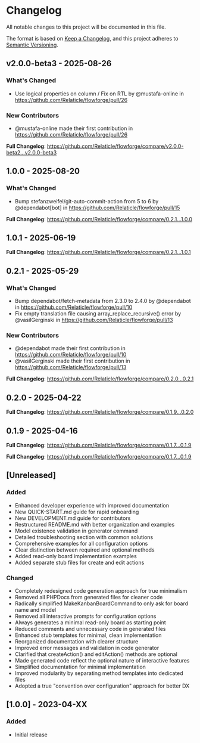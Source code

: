 # Changelog

All notable changes to this project will be documented in this file.

The format is based on [Keep a Changelog](https://keepachangelog.com/en/1.0.0/),
and this project adheres to [Semantic Versioning](https://semver.org/spec/v2.0.0.html).

## v2.0.0-beta3 - 2025-08-26

### What's Changed

* Use logical properties on column / Fix on RTL by @mustafa-online in https://github.com/Relaticle/flowforge/pull/26

### New Contributors

* @mustafa-online made their first contribution in https://github.com/Relaticle/flowforge/pull/26

**Full Changelog**: https://github.com/Relaticle/flowforge/compare/v2.0.0-beta2...v2.0.0-beta3

## 1.0.0 - 2025-08-20

### What's Changed

* Bump stefanzweifel/git-auto-commit-action from 5 to 6 by @dependabot[bot] in https://github.com/Relaticle/flowforge/pull/15

**Full Changelog**: https://github.com/Relaticle/flowforge/compare/0.2.1...1.0.0

## 1.0.1 - 2025-06-19

**Full Changelog**: https://github.com/Relaticle/flowforge/compare/0.2.1...1.0.1

## 0.2.1 - 2025-05-29

### What's Changed

* Bump dependabot/fetch-metadata from 2.3.0 to 2.4.0 by @dependabot in https://github.com/Relaticle/flowforge/pull/10
* Fix empty translation file causing array_replace_recursive() error by @vasilGerginski in https://github.com/Relaticle/flowforge/pull/13

### New Contributors

* @dependabot made their first contribution in https://github.com/Relaticle/flowforge/pull/10
* @vasilGerginski made their first contribution in https://github.com/Relaticle/flowforge/pull/13

**Full Changelog**: https://github.com/Relaticle/flowforge/compare/0.2.0...0.2.1

## 0.2.0 - 2025-04-22

**Full Changelog**: https://github.com/Relaticle/flowforge/compare/0.1.9...0.2.0

## 0.1.9 - 2025-04-16

**Full Changelog**: https://github.com/Relaticle/flowforge/compare/0.1.7...0.1.9

**Full Changelog**: https://github.com/Relaticle/flowforge/compare/0.1.7...0.1.9

## [Unreleased]

### Added

- Enhanced developer experience with improved documentation
- New QUICK-START.md guide for rapid onboarding
- New DEVELOPMENT.md guide for contributors
- Restructured README.md with better organization and examples
- Model existence validation in generator command
- Detailed troubleshooting section with common solutions
- Comprehensive examples for all configuration options
- Clear distinction between required and optional methods
- Added read-only board implementation examples
- Added separate stub files for create and edit actions

### Changed

- Completely redesigned code generation approach for true minimalism
- Removed all PHPDocs from generated files for cleaner code
- Radically simplified MakeKanbanBoardCommand to only ask for board name and model
- Removed all interactive prompts for configuration options
- Always generates a minimal read-only board as starting point
- Reduced comments and unnecessary code in generated files
- Enhanced stub templates for minimal, clean implementation
- Reorganized documentation with clearer structure
- Improved error messages and validation in code generator
- Clarified that createAction() and editAction() methods are optional
- Made generated code reflect the optional nature of interactive features
- Simplified documentation for minimal implementation
- Improved modularity by separating method templates into dedicated files
- Adopted a true "convention over configuration" approach for better DX

## [1.0.0] - 2023-04-XX

### Added

- Initial release
